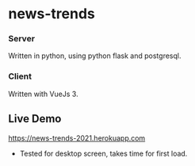 # news-trends

### Server
Written in python, using python flask and postgresql.

### Client
Written with VueJs 3.

## Live Demo
https://news-trends-2021.herokuapp.com

* Tested for desktop screen, takes time for first load.
